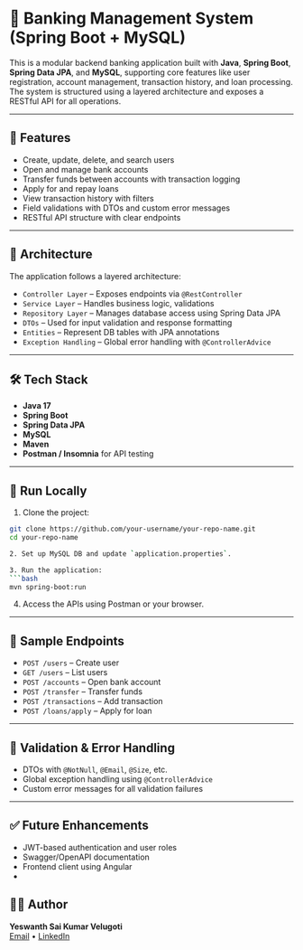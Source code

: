 # 🏦 Banking Management System (Spring Boot + MySQL)

This is a modular backend banking application built with **Java**, **Spring Boot**, **Spring Data JPA**, and **MySQL**, supporting core features like user registration, account management, transaction history, and loan processing. The system is structured using a layered architecture and exposes a RESTful API for all operations.

---

## 📌 Features

- Create, update, delete, and search users
- Open and manage bank accounts
- Transfer funds between accounts with transaction logging
- Apply for and repay loans
- View transaction history with filters
- Field validations with DTOs and custom error messages
- RESTful API structure with clear endpoints

---

## 🧱 Architecture

The application follows a layered architecture:

- `Controller Layer` – Exposes endpoints via `@RestController`
- `Service Layer` – Handles business logic, validations
- `Repository Layer` – Manages database access using Spring Data JPA
- `DTOs` – Used for input validation and response formatting
- `Entities` – Represent DB tables with JPA annotations
- `Exception Handling` – Global error handling with `@ControllerAdvice`

---

## 🛠️ Tech Stack

- **Java 17**
- **Spring Boot**
- **Spring Data JPA**
- **MySQL**
- **Maven**
- **Postman / Insomnia** for API testing

---

## 🚀 Run Locally

1. Clone the project:
```bash
git clone https://github.com/your-username/your-repo-name.git
cd your-repo-name

2. Set up MySQL DB and update `application.properties`.

3. Run the application:
```bash
mvn spring-boot:run
```

4. Access the APIs using Postman or your browser.

---

## 📂 Sample Endpoints

- `POST /users` – Create user
- `GET /users` – List users
- `POST /accounts` – Open bank account
- `POST /transfer` – Transfer funds
- `POST /transactions` – Add transaction
- `POST /loans/apply` – Apply for loan

---

## 🔐 Validation & Error Handling

- DTOs with `@NotNull`, `@Email`, `@Size`, etc.
- Global exception handling using `@ControllerAdvice`
- Custom error messages for all validation failures

---

## ✅ Future Enhancements

- JWT-based authentication and user roles
- Swagger/OpenAPI documentation
- Frontend client using Angular
- 
## 👨‍💻 Author

**Yeswanth Sai Kumar Velugoti**  
[Email](mailto:yeswanthvelugoti@gmail.com) • [LinkedIn](https://www.linkedin.com/in/yeswanth-velugoti-4290741a0/)

